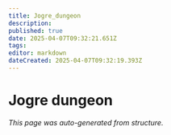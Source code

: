```yaml
---
title: Jogre_dungeon
description: 
published: true
date: 2025-04-07T09:32:21.651Z
tags: 
editor: markdown
dateCreated: 2025-04-07T09:32:19.393Z
---
```


# Jogre dungeon

*This page was auto-generated from structure.*